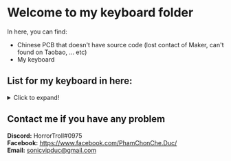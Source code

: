 # Welcome to my keyboard folder

In here, you can find:
- Chinese PCB that doesn't have source code (lost contact of Maker, can't found on Taobao, ... etc)
- My keyboard

## List for my keyboard in here:
<details>
  <summary>Click to expand!</summary>

  | Keyboard name  | MCU           | Layout        | Hotswap | LED          | OLED | Other |
  | -------------- | ------------- | ------------- | ------- | ------------ | ---- | ----- |
  | Handwired K552 | STM32F103RCT6 | 87 Keys (TKL) | Yes     | RGB Lighting | Yes  | No    |
  | Paws 60        | Atmega32U4    | 68 Keys (65%) | Yes     | RGB Matrix   | No   | No    |
  |                |               |               |         |              |      |       |
</details>

## Contact me if you have any problem

**Discord:** HorrorTroll#0975  
**Facebook:** https://www.facebook.com/PhamChonChe.Duc/  
**Email:** sonicvipduc@gmail.com
